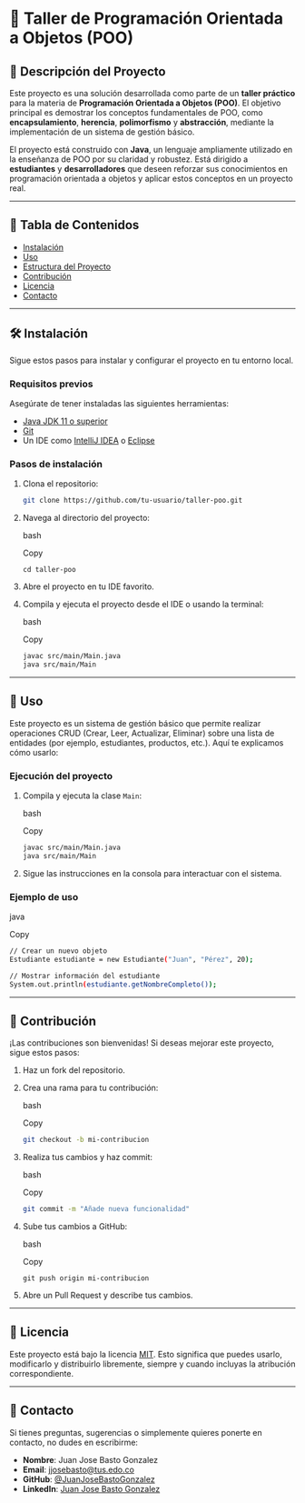 # 🚀 Taller de Programación Orientada a Objetos (POO)

## 📝 Descripción del Proyecto

Este proyecto es una solución desarrollada como parte de un **taller práctico** para la materia de **Programación Orientada a Objetos (POO)**. El objetivo principal es demostrar los conceptos fundamentales de POO, como **encapsulamiento**, **herencia**, **polimorfismo** y **abstracción**, mediante la implementación de un sistema de gestión básico. 

El proyecto está construido con **Java**, un lenguaje ampliamente utilizado en la enseñanza de POO por su claridad y robustez. Está dirigido a **estudiantes** y **desarrolladores** que deseen reforzar sus conocimientos en programación orientada a objetos y aplicar estos conceptos en un proyecto real.

---

## 📌 Tabla de Contenidos

- [Instalación](#-instalación)
- [Uso](#-uso)
- [Estructura del Proyecto](#-estructura-del-proyecto)
- [Contribución](#-contribución)
- [Licencia](#-licencia)
- [Contacto](#-contacto)

---

## 🛠️ Instalación

Sigue estos pasos para instalar y configurar el proyecto en tu entorno local.

### Requisitos previos

Asegúrate de tener instaladas las siguientes herramientas:

- [Java JDK 11 o superior](https://www.oracle.com/java/technologies/javase-downloads.html)
- [Git](https://git-scm.com/)
- Un IDE como [IntelliJ IDEA](https://www.jetbrains.com/idea/) o [Eclipse](https://www.eclipse.org/)

### Pasos de instalación

1. Clona el repositorio:

   ```bash
   git clone https://github.com/tu-usuario/taller-poo.git

1. Navega al directorio del proyecto:

   bash

   Copy

   ```
   cd taller-poo
   ```

2. Abre el proyecto en tu IDE favorito.

3. Compila y ejecuta el proyecto desde el IDE o usando la terminal:

   bash

   Copy

   ```bash
   javac src/main/Main.java
   java src/main/Main
   ```

------

## 🚦 Uso

Este proyecto es un sistema de gestión básico que permite realizar  operaciones CRUD (Crear, Leer, Actualizar, Eliminar) sobre una lista de  entidades (por ejemplo, estudiantes, productos, etc.). Aquí te  explicamos cómo usarlo:

### Ejecución del proyecto

1. Compila y ejecuta la clase `Main`:

   bash

   Copy

   ```bash
   javac src/main/Main.java
   java src/main/Main
   ```

2. Sigue las instrucciones en la consola para interactuar con el sistema.

### Ejemplo de uso

java

Copy

```bash
// Crear un nuevo objeto
Estudiante estudiante = new Estudiante("Juan", "Pérez", 20);

// Mostrar información del estudiante
System.out.println(estudiante.getNombreCompleto());
```


------

## 🤝 Contribución

¡Las contribuciones son bienvenidas! Si deseas mejorar este proyecto, sigue estos pasos:

1. Haz un fork del repositorio.

2. Crea una rama para tu contribución:

   bash

   Copy

   ```bash
   git checkout -b mi-contribucion
   ```

3. Realiza tus cambios y haz commit:

   bash

   Copy

   ```bash
   git commit -m "Añade nueva funcionalidad"
   ```

4. Sube tus cambios a GitHub:

   bash

   Copy

   ```
   git push origin mi-contribucion
   ```

5. Abre un Pull Request y describe tus cambios.

------

## 📄 Licencia

Este proyecto está bajo la licencia [MIT](https://chat.deepseek.com/a/chat/s/LICENSE). Esto significa que puedes usarlo, modificarlo y distribuirlo  libremente, siempre y cuando incluyas la atribución correspondiente.

------

## 📧 Contacto

Si tienes preguntas, sugerencias o simplemente quieres ponerte en contacto, no dudes en escribirme:

- **Nombre**: Juan Jose Basto Gonzalez
- **Email**: [jjosebasto@tus.edo.co](jjosebasto@tus.edo.co)
- **GitHub**: [@JuanJoseBastoGonzalez](https://github.com/JuanJoseBastoGonzalez)
- **LinkedIn**: [Juan Jose Basto Gonzalez](https://www.linkedin.com/in/juan-jose-basto-gonzalez-49945023a/) 
